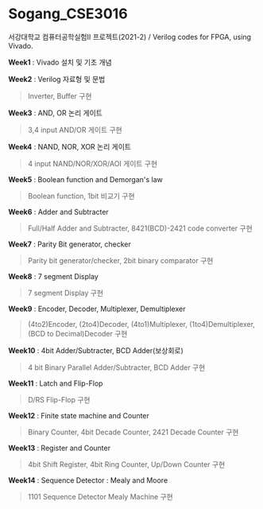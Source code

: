 # Sogang_CSE3016
서강대학교 컴퓨터공학실험II 프로젝트(2021-2) / Verilog codes for FPGA, using Vivado.

**Week1** : Vivado 설치 및 기초 개념

**Week2** : Verilog 자료형 및 문법
> Inverter, Buffer 구현

**Week3** : AND, OR 논리 게이트
> 3,4 input AND/OR 게이트 구현

**Week4** : NAND, NOR, XOR 논리 게이트
> 4 input NAND/NOR/XOR/AOI 게이트 구현

**Week5** : Boolean function and Demorgan's law
> Boolean function, 1bit 비교기 구현

**Week6** : Adder and Subtracter
> Full/Half Adder and Subtracter, 8421(BCD)-2421 code converter 구현

**Week7** : Parity Bit generator, checker
> Parity bit generator/checker, 2bit binary comparator 구현

**Week8** : 7 segment Display
> 7 segment Display 구현

**Week9** : Encoder, Decoder, Multiplexer, Demultiplexer
> (4to2)Encoder, (2to4)Decoder, (4to1)Multiplexer, (1to4)Demultiplexer, (BCD to Decimal)Decoder 구현

**Week10** : 4bit Adder/Subtracter, BCD Adder(보상회로)
> 4 bit Binary Parallel Adder/Subtracter, BCD Adder 구현

**Week11** : Latch and Flip-Flop
> D/RS Flip-Flop 구현

**Week12** : Finite state machine and Counter
> Binary Counter, 4bit Decade Counter, 2421 Decade Counter 구현

**Week13** : Register and Counter
> 4bit Shift Register, 4bit Ring Counter, Up/Down Counter 구현

**Week14** : Sequence Detector : Mealy and Moore
> 1101 Sequence Detector Mealy Machine 구현

